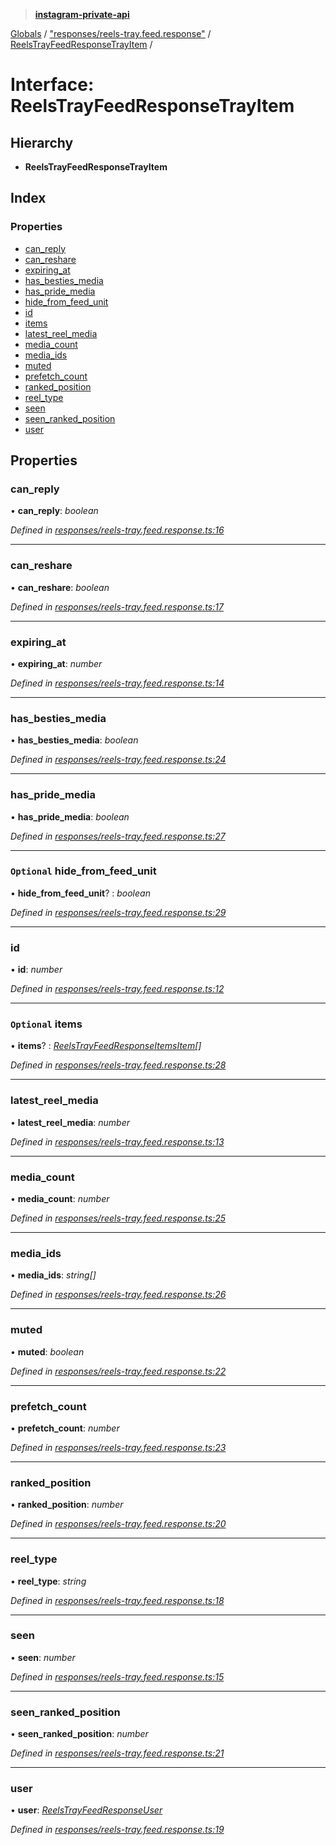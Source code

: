 > **[instagram-private-api](../README.md)**

[Globals](../README.md) / ["responses/reels-tray.feed.response"](../modules/_responses_reels_tray_feed_response_.md) / [ReelsTrayFeedResponseTrayItem](_responses_reels_tray_feed_response_.reelstrayfeedresponsetrayitem.md) /

# Interface: ReelsTrayFeedResponseTrayItem

## Hierarchy

* **ReelsTrayFeedResponseTrayItem**

## Index

### Properties

* [can_reply](_responses_reels_tray_feed_response_.reelstrayfeedresponsetrayitem.md#can_reply)
* [can_reshare](_responses_reels_tray_feed_response_.reelstrayfeedresponsetrayitem.md#can_reshare)
* [expiring_at](_responses_reels_tray_feed_response_.reelstrayfeedresponsetrayitem.md#expiring_at)
* [has_besties_media](_responses_reels_tray_feed_response_.reelstrayfeedresponsetrayitem.md#has_besties_media)
* [has_pride_media](_responses_reels_tray_feed_response_.reelstrayfeedresponsetrayitem.md#has_pride_media)
* [hide_from_feed_unit](_responses_reels_tray_feed_response_.reelstrayfeedresponsetrayitem.md#optional-hide_from_feed_unit)
* [id](_responses_reels_tray_feed_response_.reelstrayfeedresponsetrayitem.md#id)
* [items](_responses_reels_tray_feed_response_.reelstrayfeedresponsetrayitem.md#optional-items)
* [latest_reel_media](_responses_reels_tray_feed_response_.reelstrayfeedresponsetrayitem.md#latest_reel_media)
* [media_count](_responses_reels_tray_feed_response_.reelstrayfeedresponsetrayitem.md#media_count)
* [media_ids](_responses_reels_tray_feed_response_.reelstrayfeedresponsetrayitem.md#media_ids)
* [muted](_responses_reels_tray_feed_response_.reelstrayfeedresponsetrayitem.md#muted)
* [prefetch_count](_responses_reels_tray_feed_response_.reelstrayfeedresponsetrayitem.md#prefetch_count)
* [ranked_position](_responses_reels_tray_feed_response_.reelstrayfeedresponsetrayitem.md#ranked_position)
* [reel_type](_responses_reels_tray_feed_response_.reelstrayfeedresponsetrayitem.md#reel_type)
* [seen](_responses_reels_tray_feed_response_.reelstrayfeedresponsetrayitem.md#seen)
* [seen_ranked_position](_responses_reels_tray_feed_response_.reelstrayfeedresponsetrayitem.md#seen_ranked_position)
* [user](_responses_reels_tray_feed_response_.reelstrayfeedresponsetrayitem.md#user)

## Properties

###  can_reply

• **can_reply**: *boolean*

*Defined in [responses/reels-tray.feed.response.ts:16](https://github.com/dilame/instagram-private-api/blob/01eb399/src/responses/reels-tray.feed.response.ts#L16)*

___

###  can_reshare

• **can_reshare**: *boolean*

*Defined in [responses/reels-tray.feed.response.ts:17](https://github.com/dilame/instagram-private-api/blob/01eb399/src/responses/reels-tray.feed.response.ts#L17)*

___

###  expiring_at

• **expiring_at**: *number*

*Defined in [responses/reels-tray.feed.response.ts:14](https://github.com/dilame/instagram-private-api/blob/01eb399/src/responses/reels-tray.feed.response.ts#L14)*

___

###  has_besties_media

• **has_besties_media**: *boolean*

*Defined in [responses/reels-tray.feed.response.ts:24](https://github.com/dilame/instagram-private-api/blob/01eb399/src/responses/reels-tray.feed.response.ts#L24)*

___

###  has_pride_media

• **has_pride_media**: *boolean*

*Defined in [responses/reels-tray.feed.response.ts:27](https://github.com/dilame/instagram-private-api/blob/01eb399/src/responses/reels-tray.feed.response.ts#L27)*

___

### `Optional` hide_from_feed_unit

• **hide_from_feed_unit**? : *boolean*

*Defined in [responses/reels-tray.feed.response.ts:29](https://github.com/dilame/instagram-private-api/blob/01eb399/src/responses/reels-tray.feed.response.ts#L29)*

___

###  id

• **id**: *number*

*Defined in [responses/reels-tray.feed.response.ts:12](https://github.com/dilame/instagram-private-api/blob/01eb399/src/responses/reels-tray.feed.response.ts#L12)*

___

### `Optional` items

• **items**? : *[ReelsTrayFeedResponseItemsItem](_responses_reels_tray_feed_response_.reelstrayfeedresponseitemsitem.md)[]*

*Defined in [responses/reels-tray.feed.response.ts:28](https://github.com/dilame/instagram-private-api/blob/01eb399/src/responses/reels-tray.feed.response.ts#L28)*

___

###  latest_reel_media

• **latest_reel_media**: *number*

*Defined in [responses/reels-tray.feed.response.ts:13](https://github.com/dilame/instagram-private-api/blob/01eb399/src/responses/reels-tray.feed.response.ts#L13)*

___

###  media_count

• **media_count**: *number*

*Defined in [responses/reels-tray.feed.response.ts:25](https://github.com/dilame/instagram-private-api/blob/01eb399/src/responses/reels-tray.feed.response.ts#L25)*

___

###  media_ids

• **media_ids**: *string[]*

*Defined in [responses/reels-tray.feed.response.ts:26](https://github.com/dilame/instagram-private-api/blob/01eb399/src/responses/reels-tray.feed.response.ts#L26)*

___

###  muted

• **muted**: *boolean*

*Defined in [responses/reels-tray.feed.response.ts:22](https://github.com/dilame/instagram-private-api/blob/01eb399/src/responses/reels-tray.feed.response.ts#L22)*

___

###  prefetch_count

• **prefetch_count**: *number*

*Defined in [responses/reels-tray.feed.response.ts:23](https://github.com/dilame/instagram-private-api/blob/01eb399/src/responses/reels-tray.feed.response.ts#L23)*

___

###  ranked_position

• **ranked_position**: *number*

*Defined in [responses/reels-tray.feed.response.ts:20](https://github.com/dilame/instagram-private-api/blob/01eb399/src/responses/reels-tray.feed.response.ts#L20)*

___

###  reel_type

• **reel_type**: *string*

*Defined in [responses/reels-tray.feed.response.ts:18](https://github.com/dilame/instagram-private-api/blob/01eb399/src/responses/reels-tray.feed.response.ts#L18)*

___

###  seen

• **seen**: *number*

*Defined in [responses/reels-tray.feed.response.ts:15](https://github.com/dilame/instagram-private-api/blob/01eb399/src/responses/reels-tray.feed.response.ts#L15)*

___

###  seen_ranked_position

• **seen_ranked_position**: *number*

*Defined in [responses/reels-tray.feed.response.ts:21](https://github.com/dilame/instagram-private-api/blob/01eb399/src/responses/reels-tray.feed.response.ts#L21)*

___

###  user

• **user**: *[ReelsTrayFeedResponseUser](_responses_reels_tray_feed_response_.reelstrayfeedresponseuser.md)*

*Defined in [responses/reels-tray.feed.response.ts:19](https://github.com/dilame/instagram-private-api/blob/01eb399/src/responses/reels-tray.feed.response.ts#L19)*